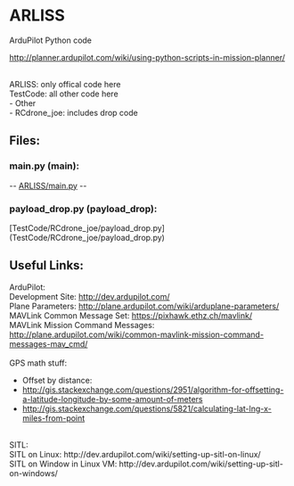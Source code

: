 # ARLISS
ArduPilot Python code <br />

http://planner.ardupilot.com/wiki/using-python-scripts-in-mission-planner/

<br />
ARLISS: only offical code here <br />
TestCode: all other code here <br />
	- Other <br />
	- RCdrone_joe: includes drop code <br />

## Files:

### main.py (main):

-- [ARLISS/main.py](ARLISS/main.py) --

### payload_drop.py (payload_drop):

[TestCode/RCdrone_joe/payload_drop.py] (TestCode/RCdrone_joe/payload_drop.py)


## Useful Links:

ArduPilot: <br />
Development Site: http://dev.ardupilot.com/ <br />
Plane Parameters: http://plane.ardupilot.com/wiki/arduplane-parameters/ <br />
MAVLink Common Message Set: https://pixhawk.ethz.ch/mavlink/ <br />
MAVLink Mission Command Messages: http://plane.ardupilot.com/wiki/common-mavlink-mission-command-messages-mav_cmd/ <br />
<br />
GPS math stuff: <br />
- Offset by distance: <br />
 - http://gis.stackexchange.com/questions/2951/algorithm-for-offsetting-a-latitude-longitude-by-some-amount-of-meters <br />
 - http://gis.stackexchange.com/questions/5821/calculating-lat-lng-x-miles-from-point <br />
<br />
SITL: <br />
SITL on Linux: http://dev.ardupilot.com/wiki/setting-up-sitl-on-linux/ <br />
SITL on Window in Linux VM: http://dev.ardupilot.com/wiki/setting-up-sitl-on-windows/ <br />
